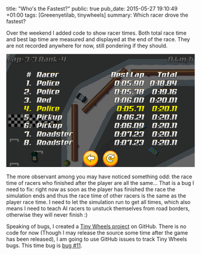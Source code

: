 title: "Who's the Fastest?"
public: true
pub_date: 2015-05-27 19:10:49 +01:00
tags: [Greeenyetilab, tinywheels]
summary: Which racer drove the fastest?


Over the weekend I added code to show racer times. Both total race time and best lap time are measured and displayed at the end of the race. They are not recorded anywhere for now, still pondering if they should.

![Racer Times](racer-times.png)

The more observant among you may have noticed something odd: the race time of racers who finished after the player are all the same... That is a bug I need to fix: right now as soon as the player has finished the race the simulation ends and thus the race time of other racers is the same as the player race time. I need to let the simulation run to get all times, which also means I need to teach AI racers to unstuck themselves from road borders, otherwise they will never finish :)

Speaking of bugs, I created a [Tiny Wheels project][twgh] on GitHub. There is no code for now (Though I may release the source some time after the game has been released), I am going to use GitHub issues to track Tiny Wheels bugs. This time bug is [bug #11][b11].

[twgh]: http://github.com/agateau/tinywheels
[b11]: http://github.com/agateau/tinywheels/issues/11
